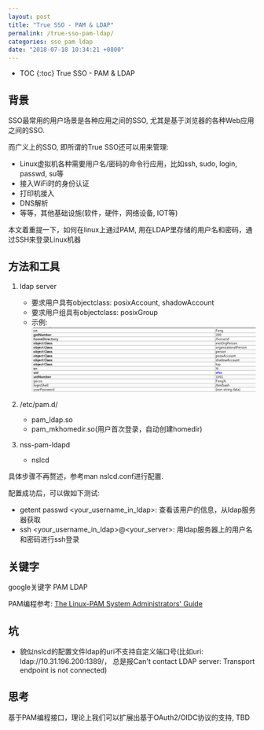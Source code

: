 ```yaml
---
layout: post
title: "True SSO - PAM & LDAP"
permalink: /true-sso-pam-ldap/
categories: sso pam ldap
date: "2018-07-18 10:34:21 +0800"
---
```


* TOC
{:toc}
True SSO - PAM & LDAP

## 背景

SSO最常用的用户场景是各种应用之间的SSO, 尤其是基于浏览器的各种Web应用之间的SSO.

而广义上的SSO, 即所谓的True SSO还可以用来管理:

* Linux虚拟机各种需要用户名/密码的命令行应用，比如ssh, sudo, login, passwd, su等
* 接入WiFi时的身份认证
* 打印机接入
* DNS解析
* 等等，其他基础设施(软件，硬件，网络设备, IOT等)

本文着重提一下，如何在linux上通过PAM, 用在LDAP里存储的用户名和密码，通过SSH来登录Linux机器

## 方法和工具

1. ldap server
   * 要求用户具有objectclass: posixAccount, shadowAccount
   * 要求用户组具有objectclass: posixGroup
   * 示例: ![posix-shadow-account](/images/posix-shadow-account.png)

2. /etc/pam.d/
   * pam_ldap.so
   * pam_mkhomedir.so(用户首次登录，自动创建homedir)

3. nss-pam-ldapd
   * nslcd

具体步骤不再赘述，参考man nslcd.conf进行配置.

配置成功后，可以做如下测试:

* getent passwd <your_username_in_ldap>: 查看该用户的信息，从ldap服务器获取
* ssh <your_username_in_ldap>@<your_server>: 用ldap服务器上的用户名和密码进行ssh登录

## 关键字

google关键字 PAM LDAP

PAM编程参考: [The Linux-PAM System Administrators' Guide](http://www.linux-pam.org/Linux-PAM-html/Linux-PAM_SAG.html)

## 坑

* 貌似nslcd的配置文件ldap的uri不支持自定义端口号(比如uri: ldap://10.31.196.200:1389/， 总是报Can't contact LDAP server: Transport endpoint is not connected)

## 思考

基于PAM编程接口，理论上我们可以扩展出基于OAuth2/OIDC协议的支持, TBD
